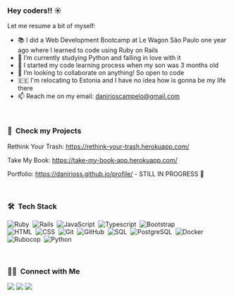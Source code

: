
### Hey coders!! ☀️

Let me resume a bit of myself:
- 📚 I did a Web Development Bootcamp at Le Wagon São Paulo one year ago where I learned to code using Ruby on Rails
- 🐍 I’m currently studying Python and falling in love with it
- 🤯 I started my code learning process when my son was 3 months old
- 👯 I’m looking to collaborate on anything! So open to code
- 🇪🇪 I'm relocating to Estonia and I have no idea how is gonna be my life there
- 📫 Reach me on my email: danirioscampelo@gmail.com

</br>

### 👀 &nbsp;Check my Projects

Rethink Your Trash:
https://rethink-your-trash.herokuapp.com/

Take My Book:
https://take-my-book-app.herokuapp.com/

Portfolio:
https://danirioss.github.io/profile/ - STILL IN PROGRESS 🙌 

</br>

### 🛠 &nbsp;Tech Stack

![Ruby](https://img.shields.io/badge/-Ruby-05122A?style=flat&logo=ruby)&nbsp;
![Rails](https://img.shields.io/badge/-Rails-05122A?style=flat&logo=rubyonrails)&nbsp;
![JavaScript](https://img.shields.io/badge/-JavaScript-05122A?style=flat&logo=javascript)&nbsp;
![Typescript](https://img.shields.io/badge/-Typescript-05122A?style=flat&logo=typescript)&nbsp;
![Bootstrap](https://img.shields.io/badge/-Bootstrap-05122A?style=flat&logo=bootstrap&logoColor=563D7C)\
![HTML](https://img.shields.io/badge/-HTML-05122A?style=flat&logo=HTML5)&nbsp;
![CSS](https://img.shields.io/badge/-CSS-05122A?style=flat&logo=CSS3&logoColor=1572B6)&nbsp;
![Git](https://img.shields.io/badge/-Git-05122A?style=flat&logo=git)&nbsp;
![GitHub](https://img.shields.io/badge/-GitHub-05122A?style=flat&logo=github)&nbsp;
![SQL](https://img.shields.io/badge/-SQL-05122A?style=flat&logo=sql)&nbsp;
![PostgreSQL](https://img.shields.io/badge/-PostgreSQL-05122A?style=flat&logo=postgresql)&nbsp;
![Docker](https://img.shields.io/badge/-Docker-05122A?style=flat&logo=docker)&nbsp;
![Rubocop](https://img.shields.io/badge/-Rubocop-05122A?style=flat&logo=rubocop)&nbsp;
![Python](https://img.shields.io/badge/-Python-05122A?style=flat&logo=python)&nbsp;

</br>

### 🤝🏻 &nbsp;Connect with Me

<p>
<a href="https://www.linkedin.com/in/danirioss/"><img src="https://img.shields.io/badge/-danirioss-0077B5?style=flat&logo=Linkedin&logoColor=white"/></a>
<a href="https://instagram.com/dani_rioss"><img src="https://img.shields.io/badge/-@dani_rioss-E4405F?style=flat&logo=Instagram&logoColor=white"/></a>
<a href="https://twitter.com/dani_risos"><img src="https://img.shields.io/badge/-@dani_risos-188CD8?style=flat&logo=Twitter&logoColor=white"/></a>
</p>
